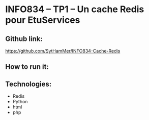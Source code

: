 # INFO834 – TP1 – Un cache Redis pour EtuServices
## Github link:
https://github.com/SytHamMer/INFO834-Cache-Redis

## How to run it:

## Technologies:
- Redis
- Python
- html
- php

